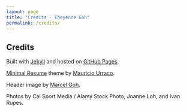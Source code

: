 ```yaml
---
layout: page
title: "Credits - Cheyenne Goh"
permalink: /credits/
---
```


## Credits

Built with [Jekyll](https://jekyllrb.com) and hosted on [GitHub Pages](https://pages.github.com).

[Minimal Resume](https://github.com/murraco/jekyll-theme-minimal-resume) theme by [Mauricio Urraco](https://github.com/murraco).

Header image by [Marcel Goh](https://marcelgoh.ca).

Photos by Cal Sport Media / Alamy Stock Photo, Joanne Loh, and Ivan Rupes.